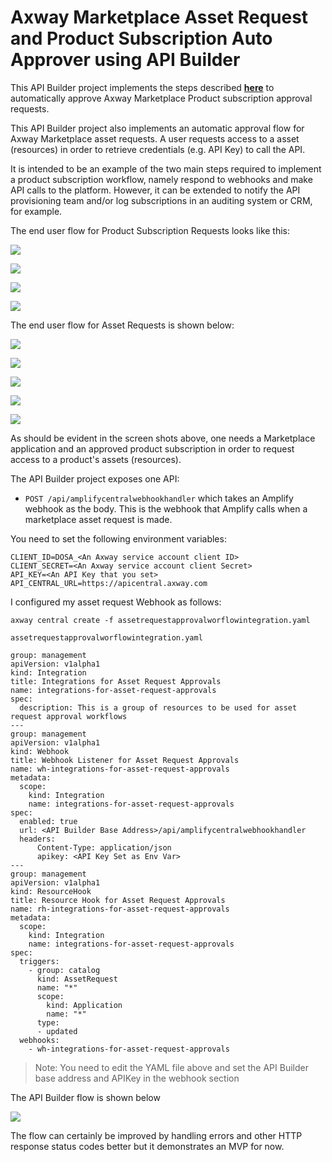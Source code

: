 # Axway Marketplace Asset Request and Product Subscription Auto Approver using API Builder

This API Builder project implements the steps described [**here**](https://docs.axway.com/bundle/amplify-central/page/docs/integrate_with_central/webhook/marketplace_subscription_webhook/index.html) to automatically approve Axway Marketplace Product subscription approval requests.

This API Builder project also implements an automatic approval flow for Axway Marketplace asset requests. A user requests access to a asset (resources) in order to retrieve credentials (e.g. API Key) to call the API.

It is intended to be an example of the two main steps required to implement a product subscription workflow, namely respond to webhooks and make API calls to the platform. However, it can be extended to notify the API provisioning team and/or log subscriptions in an auditing system or CRM, for example.

The end user flow for Product Subscription Requests looks like this:

![](https://i.imgur.com/RaRuLHh.png)

![](https://i.imgur.com/gaM3jcN.png)

![](https://i.imgur.com/zupyrCj.png)

![](https://i.imgur.com/BTP6bZ5.png)


The end user flow for Asset Requests is shown below:

![](https://i.imgur.com/ErQA2ud.png)

![](https://i.imgur.com/9ylWNXR.png)

![](https://i.imgur.com/4TRQVo0.png)

![](https://i.imgur.com/r3XbeWo.png)

![](https://i.imgur.com/KML7odK.png)


As should be evident in the screen shots above, one needs a Marketplace application and an approved product subscription in order to request access to a product's assets (resources).

The API Builder project exposes one API:

* `POST /api/amplifycentralwebhookhandler` which takes an Amplify webhook as the body. This is the webhook that Amplify calls when a marketplace asset request is made.

You need to set the following environment variables:

```
CLIENT_ID=DOSA_<An Axway service account client ID>
CLIENT_SECRET=<An Axway service account client Secret>
API_KEY=<An API Key that you set>
API_CENTRAL_URL=https://apicentral.axway.com
```



I configured my asset request Webhook as follows:

```
axway central create -f assetrequestapprovalworflowintegration.yaml
```

`assetrequestapprovalworflowintegration.yaml`

```
group: management
apiVersion: v1alpha1
kind: Integration
title: Integrations for Asset Request Approvals
name: integrations-for-asset-request-approvals
spec:
  description: This is a group of resources to be used for asset request approval workflows
---
group: management
apiVersion: v1alpha1
kind: Webhook
title: Webhook Listener for Asset Request Approvals
name: wh-integrations-for-asset-request-approvals
metadata:
  scope:
    kind: Integration
    name: integrations-for-asset-request-approvals
spec:
  enabled: true
  url: <API Builder Base Address>/api/amplifycentralwebhookhandler
  headers:
      Content-Type: application/json
      apikey: <API Key Set as Env Var>
---
group: management
apiVersion: v1alpha1
kind: ResourceHook
title: Resource Hook for Asset Request Approvals
name: rh-integrations-for-asset-request-approvals
metadata:
  scope:
    kind: Integration
    name: integrations-for-asset-request-approvals
spec:
  triggers:
    - group: catalog
      kind: AssetRequest
      name: "*"
      scope:
        kind: Application
        name: "*"
      type:
      - updated
  webhooks:
    - wh-integrations-for-asset-request-approvals
```

> Note: You need to edit the YAML file above and set the API Builder base address and APIKey in the webhook section

The API Builder flow is shown below

![](https://i.imgur.com/QGXHyKK.png)

The flow can certainly be improved by handling errors and other HTTP response status codes better but it demonstrates an MVP for now.

